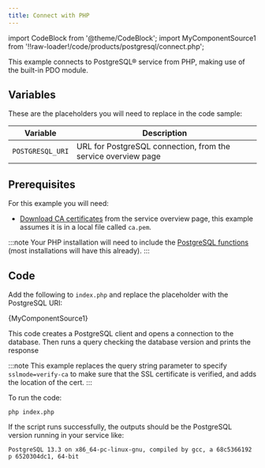 ```yaml
---
title: Connect with PHP
---
```


import CodeBlock from '@theme/CodeBlock';
import MyComponentSource1 from '!!raw-loader!/code/products/postgresql/connect.php';

This example connects to PostgreSQL® service from PHP, making use of the
built-in PDO module.

## Variables

These are the placeholders you will need to replace in the code sample:

 | Variable         | Description                                                   |
 | ---------------- | ------------------------------------------------------------- |
 | `POSTGRESQL_URI` | URL for PostgreSQL connection, from the service overview page |

## Prerequisites

For this example you will need:

-   [Download CA certificates](/docs/platform/concepts/tls-ssl-certificates#download-ca-certificates) from the service overview page, this example assumes it
    is in a local file called `ca.pem`.

:::note
Your PHP installation will need to include the [PostgreSQL
functions](https://www.php.net/manual/en/ref.pdo-pgsql.php) (most
installations will have this already).
:::

## Code

Add the following to `index.php` and replace the placeholder with the
PostgreSQL URI:

<CodeBlock language='php'>{MyComponentSource1}</CodeBlock>

This code creates a PostgreSQL client and opens a connection to the
database. Then runs a query checking the database version and prints the
response

:::note
This example replaces the query string parameter to specify
`sslmode=verify-ca` to make sure that the SSL certificate is verified,
and adds the location of the cert.
:::

To run the code:

```
php index.php
```

If the script runs successfully, the outputs should be the PostgreSQL
version running in your service like:

```
PostgreSQL 13.3 on x86_64-pc-linux-gnu, compiled by gcc, a 68c5366192 p 6520304dc1, 64-bit
```
